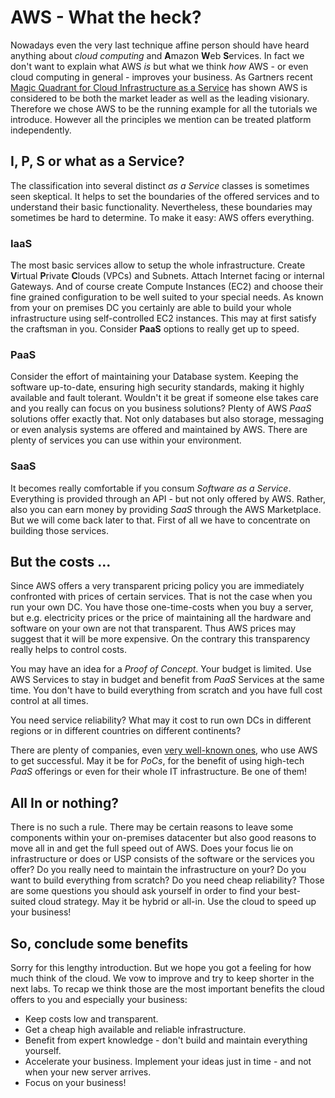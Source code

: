 # AWS - What the heck?
Nowadays even the very last technique affine person should have heard anything about _cloud computing_ and **A**mazon **W**eb **S**ervices. In fact we don't want to explain what AWS _is_ but what we think _how_ AWS - or even cloud computing in general - improves your business. As Gartners recent [Magic Quadrant for Cloud Infrastructure as a Service](https://www.gartner.com/doc/reprints?id=1-2G2O5FC&ct=150519) has shown AWS is considered to be both the market leader as well as the leading visionary. Therefore we chose AWS to be the running example for all the tutorials we introduce. However all the principles we mention can be treated platform independently.

## I, P, S or what as a Service?
The classification into several distinct _as a Service_ classes is sometimes seen skeptical. It helps to set the boundaries of the offered services and to understand their basic functionality. Nevertheless, these boundaries may sometimes be hard to determine. To make it easy: AWS offers everything.

### IaaS
The most basic services allow to setup the whole infrastructure. Create **V**irtual **P**rivate **C**louds (VPCs) and Subnets. Attach Internet facing or internal Gateways. And of course create Compute Instances (EC2) and choose their fine grained configuration to be well suited to your special needs. As known from your on premises DC you certainly are able to build your whole infrastructure using self-controlled EC2 instances. This may at first satisfy the craftsman in you. Consider **PaaS** options to really get up to speed.

### PaaS
Consider the effort of maintaining your Database system. Keeping the software up-to-date, ensuring high security standards, making it highly available and fault tolerant. Wouldn't it be great if someone else takes care and you really can focus on you business solutions? Plenty of AWS _PaaS_ solutions offer exactly that. Not only databases but also storage, messaging or even analysis systems are offered and maintained by AWS. There are plenty of services you can use within your environment.

### SaaS
It becomes really comfortable if you consum _Software as a Service_. Everything is provided through an API - but not only offered by AWS. Rather, also you can earn money by providing _SaaS_ through the AWS Marketplace. But we will come back later to that. First of all we have to concentrate on building those services.

## But the costs ...
Since AWS offers a very transparent pricing policy you are immediately confronted with prices of certain services. That is not the case when you run your own DC. You have those one-time-costs when you buy a server, but e.g. electricity prices or the price of maintaining all the hardware and software on your own are not that transparent. Thus AWS prices may suggest that it will be more expensive. On the contrary this transparency really helps to control costs.

You may have an idea for a _Proof of Concept_. Your budget is limited. Use AWS Services to stay in budget and benefit from _PaaS_ Services at the same time. You don't have to build everything from scratch and you have full cost control at all times.

You need service reliability? What may it cost to run own DCs in different regions or in different countries on different continents?

There are plenty of companies, even [very well-known ones](http://www.businessinsider.de/netflix-intuit-juniper-go-all-in-on-amazon-cloud-2016-1?r=US&IR=T), who use AWS to get successful. May it be for _PoCs_, for the benefit of using high-tech _PaaS_ offerings or even for their whole IT infrastructure. Be one of them!

## All In or nothing?
There is no such a rule. There may be certain reasons to leave some components within your on-premises datacenter but also good reasons to move all in and get the full speed out of AWS. Does your focus lie on infrastructure or does or USP consists of the software or the services you offer? Do you really need to maintain the infrastructure on your? Do you want to build everything from scratch? Do you need cheap reliability? Those are some questions you should ask yourself in order to find your best-suited cloud strategy. May it be hybrid or all-in. Use the cloud to speed up your business!

## So, conclude some benefits
Sorry for this lengthy introduction. But we hope you got a feeling for how much think of the cloud. We vow to improve and try to keep shorter in the next labs. To recap we think those are the most important benefits the cloud offers to you and especially your business:

* Keep costs low and transparent.
* Get a cheap high available and reliable infrastructure.
* Benefit from expert knowledge - don't build and maintain everything yourself.
* Accelerate your business. Implement your ideas just in time - and not when your new server arrives.
* Focus on your business!
